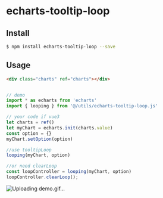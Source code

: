 # echarts-tooltip-loop

## Install

```bash
$ npm install echarts-tooltip-loop --save
```

## Usage

```html
<div class="charts" ref="charts"></div>
```

```js

// demo 
import * as echarts from 'echarts'
import { looping } from '@/utils/echarts-tooltip-loop.js'

// your code if vue3
let charts = ref()
let myChart = echarts.init(charts.value)
const option = {}
myChart.setOption(option)

//use tooltipLoop
looping(myChart, option)

//or need clearLoop
const loopController = looping(myChart, option)
loopController.clearLoop();

```

![Uploading demo.gif…]()






